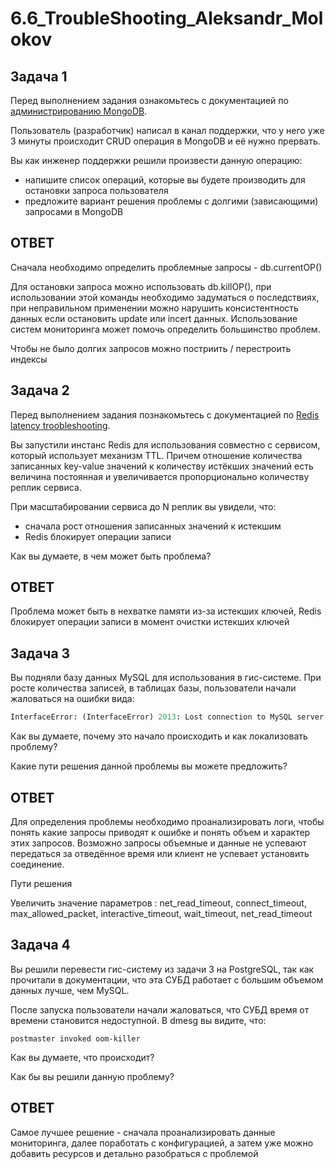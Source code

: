 # 6.6_TroubleShooting_Aleksandr_Molokov

## Задача 1

Перед выполнением задания ознакомьтесь с документацией по [администрированию MongoDB](https://docs.mongodb.com/manual/administration/).

Пользователь (разработчик) написал в канал поддержки, что у него уже 3 минуты происходит CRUD операция в MongoDB и её 
нужно прервать. 

Вы как инженер поддержки решили произвести данную операцию:
- напишите список операций, которые вы будете производить для остановки запроса пользователя
- предложите вариант решения проблемы с долгими (зависающими) запросами в MongoDB

## ОТВЕТ

Сначала необходимо определить проблемные запросы - db.currentOP()

Для остановки запроса можно использовать db.killOP(), при использовании этой команды необходимо задуматься о последствиях, при неправильном применении можно нарушить консистентность данных если остановить update или incert данных.
Использование систем мониторинга может помочь определить большинство проблем.

Чтобы не было долгих запросов можно постриить / перестроить индексы


## Задача 2

Перед выполнением задания познакомьтесь с документацией по [Redis latency troobleshooting](https://redis.io/topics/latency).

Вы запустили инстанс Redis для использования совместно с сервисом, который использует механизм TTL. 
Причем отношение количества записанных key-value значений к количеству истёкших значений есть величина постоянная и
увеличивается пропорционально количеству реплик сервиса. 

При масштабировании сервиса до N реплик вы увидели, что:
- сначала рост отношения записанных значений к истекшим
- Redis блокирует операции записи

Как вы думаете, в чем может быть проблема?

## ОТВЕТ

Проблема может быть в нехватке памяти из-за истекших ключей, Redis блокирует операции записи в момент очистки истекших ключей

 
## Задача 3

Вы подняли базу данных MySQL для использования в гис-системе. При росте количества записей, в таблицах базы,
пользователи начали жаловаться на ошибки вида:
```python
InterfaceError: (InterfaceError) 2013: Lost connection to MySQL server during query u'SELECT..... '
```

Как вы думаете, почему это начало происходить и как локализовать проблему?

Какие пути решения данной проблемы вы можете предложить?

## ОТВЕТ

Для определения проблемы необходимо проанализировать логи, чтобы понять какие запросы приводят к ошибке и понять объем и характер этих запросов. Возможно запросы объемные и данные не успевают передаться за отведённое время или клиент не успевает установить соединение.

Пути решения

Увеличить значение параметров : net_read_timeout, connect_timeout, max_allowed_packet, interactive_timeout, wait_timeout, net_read_timeout


## Задача 4


Вы решили перевести гис-систему из задачи 3 на PostgreSQL, так как прочитали в документации, что эта СУБД работает с 
большим объемом данных лучше, чем MySQL.

После запуска пользователи начали жаловаться, что СУБД время от времени становится недоступной. В dmesg вы видите, что:

`postmaster invoked oom-killer`

Как вы думаете, что происходит?

Как бы вы решили данную проблему?

## ОТВЕТ

Самое лучшее решение - сначала проанализировать данные мониторинга, далее поработать с конфигурацией, 
а затем уже можно добавить ресурсов и детально разобраться с проблемой


